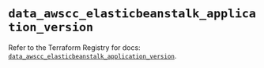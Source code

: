 # `data_awscc_elasticbeanstalk_application_version`

Refer to the Terraform Registry for docs: [`data_awscc_elasticbeanstalk_application_version`](https://registry.terraform.io/providers/hashicorp/awscc/0.70.0/docs/data-sources/elasticbeanstalk_application_version).
